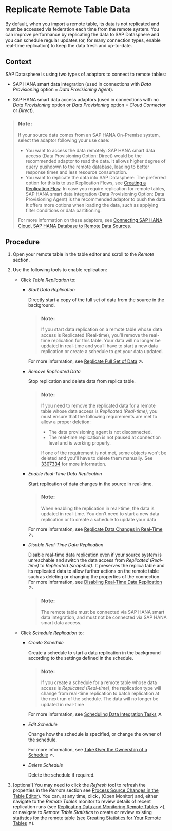 <!-- loio7e258a7554f84bf386c1bb029df5413f -->

<link rel="stylesheet" type="text/css" href="../css/sap-icons.css"/>

# Replicate Remote Table Data

By default, when you import a remote table, its data is not replicated and must be accessed via federation each time from the remote system. You can improve performance by replicating the data to SAP Datasphere and you can schedule regular updates \(or, for many connection types, enable real-time replication\) to keep the data fresh and up-to-date.



## Context

SAP Datasphere is using two types of adaptors to connect to remote tables:

-   SAP HANA smart data integration \(used in connections with *Data Provisioning* option = *Data Provisioning Agent*\).

-   SAP HANA smart data access adaptors \(used in connections with no *Data Provisioning* option or *Data Provisioning* option = *Cloud Connector* or *Direct*\).

> ### Note:  
> If your source data comes from an SAP HANA On-Premise system, select the adaptor following your use case:
> 
> -   You want to access the data remotely: SAP HANA smart data access \(Data Provisioning Option: Direct\) would be the recommended adaptor to read the data. It allows higher degree of query pushdown to the remote database, leading to better response times and less resource consumption.
> -   You want to replicate the data into SAP Datasphere: The preferred option for this is to use Replication Flows, see [Creating a Replication Flow](creating-a-replication-flow-25e2bd7.md). In case you require replication for remote tables, SAP HANA smart data integration \(Data Provisioning Option: Data Provisioning Agent\) is the recommended adaptor to push the data. It offers more options when loading the data, such as applying filter conditions or data partitioning.
> 
> For more information on these adaptors, see [Connecting SAP HANA Cloud, SAP HANA Database to Remote Data Sources](https://help.sap.com/docs/HANA_CLOUD/db19c7071e5f4101837e23f06e576495/afa3769a2ecb407695908cfb4e3a9463.html).



## Procedure

1.  Open your remote table in the table editor and scroll to the *Remote* section.

2.  Use the following tools to enable replication:

    -   Click *Table Replication* to:

        -   *Start Data Replication*

            Directly start a copy of the full set of data from the source in the background.

            > ### Note:  
            > If you start data replication on a remote table whose data access is Replicated \(Real-time\), you’ll remove the real-time replication for this table. Your data will no longer be updated in real-time and you’ll have to start a new data replication or create a schedule to get your data updated.

            For more information, see [Replicate Full Set of Data](https://help.sap.com/viewer/9f36ca35bc6145e4acdef6b4d852d560/DEV_CURRENT/en-US/35632cd706474d9796fa5da56ba15c6b.html "Start a data replication to copy the full set of data from your source object (usually a database table or view) into SAP Datasphere.") :arrow_upper_right:.

        -   *Remove Replicated Data*

            Stop replication and delete data from replica table.

            > ### Note:  
            > If you need to remove the replicated data for a remote table whose data access is *Replicated \(Real-time\)*, you must ensure that the following requirements are met to allow a proper deletion:
            > 
            > -   The data provisioning agent is not disconnected.
            > -   The real-time replication is not paused at connection level and is working properly.
            > 
            > If one of the requirement is not met, some objects won't be deleted and you'll have to delete them manually. See [3307334](https://me.sap.com/notes/3307334) for more information.

        -   *Enable Real-Time Data Replication*

            Start replication of data changes in the source in real-time.

            > ### Note:  
            > When enabling the replication in real-time, the data is updated in real-time. You don’t need to start a new data replication or to create a schedule to update your data

            For more information, see [Replicate Data Changes in Real-Time](https://help.sap.com/viewer/9f36ca35bc6145e4acdef6b4d852d560/DEV_CURRENT/en-US/441d327ead5c49d580d8600301735c83.html "Use real-time replication to copy the data changes from your source object in real-time into SAP Datasphere.") :arrow_upper_right:.

        -   *Disable Real-Time Data Replication*

            Disable real-time data replication even if your source system is unreachable and switch the data access from *Replicated \(Real-time\)* to *Replicated \(snapshot\)*. It preserves the replica table and its replicated data to allow further actions on the remote table such as deleting or changing the properties of the connection. For more information, see [Disabling Real-Time Data Replication](https://help.sap.com/viewer/9f36ca35bc6145e4acdef6b4d852d560/DEV_CURRENT/en-US/82380e6f01c84fac898a285ac40a1e50.html "Disable real-time data replication even if your source system is unreachable, and switch the data access from Replicated (Real-time) to Replicated (Snapshot).") :arrow_upper_right:.

            > ### Note:  
            > The remote table must be connected via SAP HANA smart data integration, and must not be connected via SAP HANA smart data access.


    -   Click *Schedule Replication* to:
        -   *Create Schedule*

            Create a schedule to start a data replication in the background according to the settings defined in the schedule.

            > ### Note:  
            > If you create a schedule for a remote table whose data access is *Replicated \(Real-time\)*, the replication type will change from real-time replication to batch replication at the next run of the schedule. The data will no longer be updated in real-time

            For more information, see [Scheduling Data Integration Tasks](https://help.sap.com/viewer/9f36ca35bc6145e4acdef6b4d852d560/DEV_CURRENT/en-US/7fa07621d9c0452a978cb2cc8e4cd2b1.html "Schedule data integration tasks to run periodically at a specified date or time.") :arrow_upper_right:.

        -   *Edit Schedule*

            Change how the schedule is specified, or change the owner of the schedule.

            For more information, see [Take Over the Ownership of a Schedule](https://help.sap.com/viewer/9f36ca35bc6145e4acdef6b4d852d560/DEV_CURRENT/en-US/4b660c0395454bd0923f732eef4ee4b2.html "Per default, the user who creates a task schedule owns the schedule which means that the job scheduling component runs the task on the owner's behalf according to the defined schedule. You can assign the ownership of the schedule to yourself.") :arrow_upper_right:.

        -   *Delete Schedule*

            Delete the schedule if required.



3.  \[optional\] You may need to click the *Refresh* tool to refresh the properties in the *Remote* section see [Process Source Changes in the Table Editor](process-source-changes-in-the-table-editor-622328b.md)\). You can, at any time, click <span class="SAP-icons-V5"></span> \(Open Monitor\) and, either navigate to the *Remote Tables* monitor to review details of recent replication runs \(see [Replicating Data and Monitoring Remote Tables](https://help.sap.com/viewer/9f36ca35bc6145e4acdef6b4d852d560/DEV_CURRENT/en-US/4dd95d7bff1f48b399c8b55dbdd34b9e.html "In the Remote Tables monitor, you can find a remote table monitor per space. Here, you can copy data from remote tables that have been deployed in your space into SAP Datasphere, and you can monitor the replication of the data. You can copy or schedule copying the full set of data from the source, or you can set up replication of data changes in real-time via change data capturing (CDC).") :arrow_upper_right:\), or navigate to *Remote Table Statistics* to create or review existing statistics for the remote table \(see [Creating Statistics for Your Remote Tables](https://help.sap.com/viewer/9f36ca35bc6145e4acdef6b4d852d560/DEV_CURRENT/en-US/e4120bbb98e44994aa1e0b32ff3f209d.html "Create statistics for your remote tables to improve federated query execution.") :arrow_upper_right:\).


